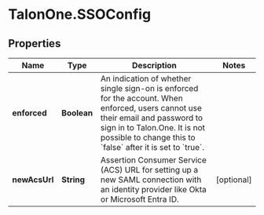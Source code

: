 # TalonOne.SSOConfig

## Properties

Name | Type | Description | Notes
------------ | ------------- | ------------- | -------------
**enforced** | **Boolean** | An indication of whether single sign-on is enforced for the account. When enforced, users cannot use their email and password to sign in to Talon.One. It is not possible to change this to &#x60;false&#x60; after it is set to &#x60;true&#x60;.  | 
**newAcsUrl** | **String** | Assertion Consumer Service (ACS) URL for setting up a new SAML connection with an identity provider like Okta or Microsoft Entra ID.  | [optional] 


